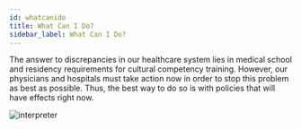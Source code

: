 ```yaml
---
id: whatcanido
title: What Can I Do?
sidebar_label: What Can I Do?
---
```


The answer to discrepancies in our healthcare system lies in medical school and residency requirements for cultural competency training. However, our physicians and hospitals must take action now in order to stop this problem as best as possible. Thus, the best way to do so is with policies that will have effects right now.


![interpreter](/img/interpreter.jpg)